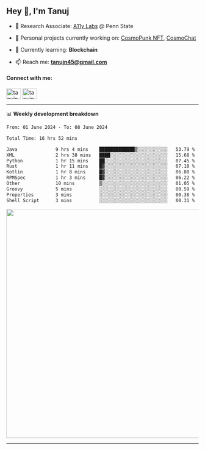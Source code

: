 <h2>Hey 👋, I'm Tanuj</h2>

- 🔬 Research Associate: [A11y Labs](https://a11y.ist.psu.edu/) @ Penn State 

- 🔭 Personal projects currently working on: [CosmoPunk NFT](https://github.com/tanujn45/CosmoNFT), [CosmoChat](https://github.com/tanujn45/CosmoChat)

- 🌱 Currently learning: **Blockchain**

- 📫 Reach me: **tanujn45@gmail.com**

<h4 align="left">Connect with me:</h4>
<p align="left">
<a href="https://twitter.com/tanujn45" target="blank"><img align="center" src="https://raw.githubusercontent.com/rahuldkjain/github-profile-readme-generator/master/src/images/icons/Social/twitter.svg" alt="tanujn45" height="28" width="38" /></a>
<a href="https://linkedin.com/in/tanujn45" target="blank"><img align="center" src="https://raw.githubusercontent.com/rahuldkjain/github-profile-readme-generator/master/src/images/icons/Social/linked-in-alt.svg" alt="tanujn45" height="28" width="38" /></a>
</p>

-------

📊 **Weekly development breakdown**
<!--START_SECTION:waka-->

```txt
From: 01 June 2024 - To: 08 June 2024

Total Time: 16 hrs 52 mins

Java              9 hrs 4 mins    █████████████▒░░░░░░░░░░░   53.79 %
XML               2 hrs 38 mins   ████░░░░░░░░░░░░░░░░░░░░░   15.68 %
Python            1 hr 15 mins    ██░░░░░░░░░░░░░░░░░░░░░░░   07.45 %
Rust              1 hr 11 mins    █▓░░░░░░░░░░░░░░░░░░░░░░░   07.10 %
Kotlin            1 hr 8 mins     █▓░░░░░░░░░░░░░░░░░░░░░░░   06.80 %
RPMSpec           1 hr 3 mins     █▓░░░░░░░░░░░░░░░░░░░░░░░   06.22 %
Other             10 mins         ▒░░░░░░░░░░░░░░░░░░░░░░░░   01.05 %
Groovy            5 mins          ░░░░░░░░░░░░░░░░░░░░░░░░░   00.59 %
Properties        3 mins          ░░░░░░░░░░░░░░░░░░░░░░░░░   00.38 %
Shell Script      3 mins          ░░░░░░░░░░░░░░░░░░░░░░░░░   00.31 %
```

<!--END_SECTION:waka-->

<img src="https://wakatime.com/share/@018e9abd-1aa4-4aa6-9db7-5ca3b999e810/4650b67a-98aa-46b4-b598-3d8a2451f0df.svg" width="600"/>

-------
